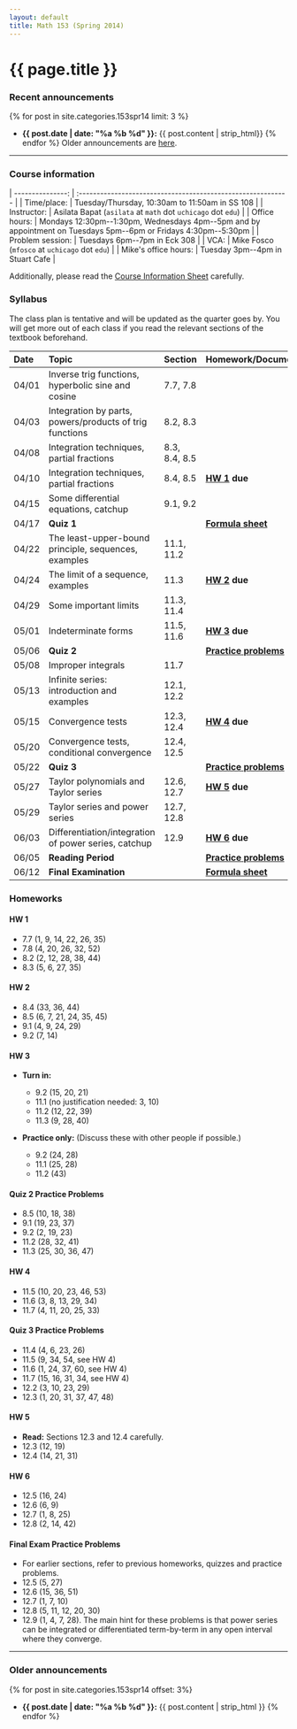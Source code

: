 ```yaml
---
layout: default
title: Math 153 (Spring 2014)
---
```


# {{ page.title }}

### Recent announcements
{% for post in site.categories.153spr14 limit: 3 %}
* **{{ post.date | date: "%a %b %d" }}:** {{ post.content | strip_html}}
{% endfor %}
Older announcements are [here](#older-announcements).

----

### Course information
<div class="infotable">

| ---------------:     | :-----------------------------------------------------------                                                   |
| Time/place:          | Tuesday/Thursday, 10:30am to 11:50am in SS 108                                                                 |
| Instructor:          | Asilata Bapat (`asilata` at `math` dot `uchicago` dot `edu`)                                                   |
| Office hours:        | Mondays 12:30pm--1:30pm, Wednesdays 4pm--5pm and by appointment on Tuesdays 5pm--6pm or Fridays 4:30pm--5:30pm |
| Problem session:     | Tuesdays 6pm--7pm in Eck 308                                                                                   |
| VCA:                 | Mike Fosco (`mfosco` at `uchicago` dot `edu`)                                                                  |
| Mike's office hours: | Tuesday 3pm--4pm in Stuart Cafe                                                                                |

</div>

Additionally, please read the [Course Information Sheet](courseinformationsheet.pdf) carefully.

### Syllabus
The class plan is tentative and will be updated as the quarter goes by. You will get more out of each class if you read the relevant sections of the textbook beforehand.

<div class="classplan">

| Date  | Topic                                                   | Section       | Homework/Documents          |
| :---  | :---                                                    | :---          | :---                        |
| 04/01 | Inverse trig functions, hyperbolic sine and cosine      | 7.7, 7.8      |                             |
| 04/03 | Integration by parts, powers/products of trig functions | 8.2, 8.3      |                             |
| 04/08 | Integration techniques, partial fractions               | 8.3, 8.4, 8.5 |                             |
| 04/10 | Integration techniques, partial fractions               | 8.4, 8.5      | **[HW 1](#hw-1) due**       |
| 04/15 | Some differential equations, catchup                    | 9.1, 9.2      |                             |
| 04/17 | **Quiz 1**                                              |               | **[Formula sheet][f1]**     |
| 04/22 | The least-upper-bound principle, sequences, examples    | 11.1, 11.2    |                             |
| 04/24 | The limit of a sequence, examples                       | 11.3          | **[HW 2](#hw-2) due**       |
| 04/29 | Some important limits                                   | 11.3, 11.4    |                             |
| 05/01 | Indeterminate forms                                     | 11.5, 11.6    | **[HW 3](#hw-3) due**       |
| 05/06 | **Quiz 2**                                              |               | **[Practice problems][p2]** |
| 05/08 | Improper integrals                                      | 11.7          |                             |
| 05/13 | Infinite series: introduction and examples              | 12.1, 12.2    |                             |
| 05/15 | Convergence tests                                       | 12.3, 12.4    | **[HW 4](#hw-4) due**       |
| 05/20 | Convergence tests, conditional convergence              | 12.4, 12.5    |                             |
| 05/22 | **Quiz 3**                                              |               | **[Practice problems][p3]** |
| 05/27 | Taylor polynomials and Taylor series                    | 12.6, 12.7    | **[HW 5](#hw-5) due**       |
| 05/29 | Taylor series and power series                          | 12.7, 12.8    |                             |
| 06/03 | Differentiation/integration of power series, catchup    | 12.9          | **[HW 6](#hw-6) due**       |
| 06/05 | **Reading Period**                                      |               | **[Practice problems][pf]** |
| 06/12 | **Final Examination**                                   |               | **[Formula sheet][ff]**     |

[f1]: quiz1formulasheet.pdf
[p2]: #quiz-2-practice-problems
[p3]: #quiz-3-practice-problems
[pf]: #final-exam-practice-problems
[ff]: final-formulasheet.pdf

</div>

### Homeworks

#### HW 1
* 7.7 (1, 9, 14, 22, 26, 35)
* 7.8 (4, 20, 26, 32, 52)
* 8.2 (2, 12, 28, 38, 44)
* 8.3 (5, 6, 27, 35)

#### HW 2
* 8.4 (33, 36, 44)
* 8.5 (6, 7, 21, 24, 35, 45)
* 9.1 (4, 9, 24, 29)
* 9.2 (7, 14)

#### HW 3
* **Turn in:**
    * 9.2 (15, 20, 21)
    * 11.1 (no justification needed: 3, 10)
    * 11.2 (12, 22, 39)
    * 11.3 (9, 28, 40)

* **Practice only:** (Discuss these with other people if possible.)
    * 9.2 (24, 28)
    * 11.1 (25, 28)
    * 11.2 (43)

#### Quiz 2 Practice Problems
* 8.5 (10, 18, 38)
* 9.1 (19, 23, 37)
* 9.2 (2, 19, 23)
* 11.2 (28, 32, 41)
* 11.3 (25, 30, 36, 47)

#### HW 4
* 11.5 (10, 20, 23, 46, 53)
* 11.6 (3, 8, 13, 29, 34)
* 11.7 (4, 11, 20, 25, 33)

#### Quiz 3 Practice Problems
* 11.4 (4, 6, 23, 26)
* 11.5 (9, 34, 54, see HW 4)
* 11.6 (1, 24, 37, 60, see HW 4)
* 11.7 (15, 16, 31, 34, see HW 4)
* 12.2 (3, 10, 23, 29)
* 12.3 (1, 20, 31, 37, 47, 48)

#### HW 5
* **Read:** Sections 12.3 and 12.4 carefully.
* 12.3 (12, 19)
* 12.4 (14, 21, 31)

#### HW 6
* 12.5 (16, 24)
* 12.6 (6, 9)
* 12.7 (1, 8, 25)
* 12.8 (2, 14, 42)

#### Final Exam Practice Problems
* For earlier sections, refer to previous homeworks, quizzes and practice problems.
* 12.5 (5, 27)
* 12.6 (15, 36, 51)
* 12.7 (1, 7, 10)
* 12.8 (5, 11, 12, 20, 30)
* 12.9 (1, 4, 7, 28). The main hint for these problems is that power series can be integrated or differentiated term-by-term in any open interval where they converge.

----
### Older announcements
{% for post in site.categories.153spr14 offset: 3%}
* **{{ post.date | date: "%a %b %d" }}:** {{ post.content | strip_html }}
{% endfor %}



